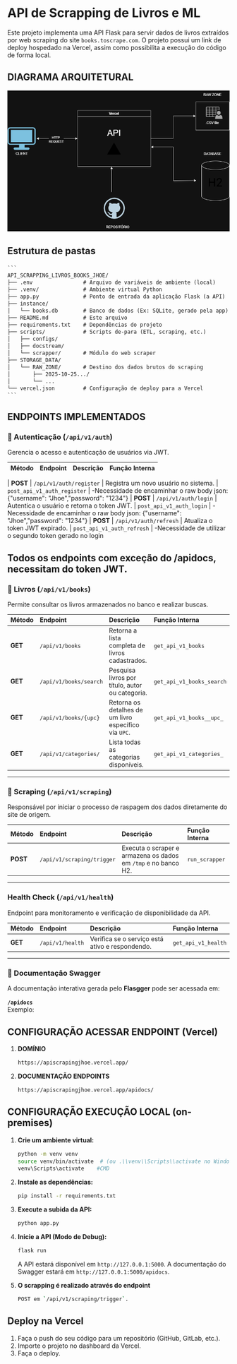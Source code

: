 # API de Scrapping de Livros e ML

Este projeto implementa uma API Flask para servir dados de livros extraídos por web scraping do site `books.toscrape.com`.
O projeto possui um link de deploy hospedado na Vercel, assim como possibilita a execução do código de forma local.

## DIAGRAMA ARQUITETURAL

![Arquitetura da API](api-scraper-books-jhoe.drawio.png)

## Estrutura de pastas

    ```
    API_SCRAPPING_LIVROS_BOOKS_JHOE/
    ├── .env                # Arquivo de variáveis de ambiente (local)
    ├── .venv/              # Ambiente virtual Python
    ├── app.py              # Ponto de entrada da aplicação Flask (a API)
    ├── instance/
    │   └── books.db        # Banco de dados (Ex: SQLite, gerado pela app)
    ├── README.md           # Este arquivo
    ├── requirements.txt    # Dependências do projeto
    ├── scripts/            # Scripts de-para (ETL, scraping, etc.)
    │   ├── configs/
    │   ├── docstream/
    │   └── scrapper/       # Módulo do web scraper
    ├── STORAGE_DATA/
    │   └── RAW_ZONE/       # Destino dos dados brutos do scraping
    │       ├── 2025-10-25.../
    │       └── ...
    └── vercel.json         # Configuração de deploy para a Vercel
    ```

## ENDPOINTS IMPLEMENTADOS

### 🔐 Autenticação (`/api/v1/auth`)

Gerencia o acesso e autenticação de usuários via JWT.

| Método | Endpoint | Descrição | Função Interna |
|:--------|:----------|:-----------|:----------------|

| **POST** | `/api/v1/auth/register` | Registra um novo usuário no sistema. | `post_api_v1_auth_register` |
    -Necessidade de encaminhar o raw body json: {"username": "Jhoe","password": "1234"}
| **POST** | `/api/v1/auth/login` | Autentica o usuário e retorna o token JWT. | `post_api_v1_auth_login` | 
    -Necessidade de encaminhar o raw body json: {"username": "Jhoe","password": "1234"}
| **POST** | `/api/v1/auth/refresh` | Atualiza o token JWT expirado. | `post_api_v1_auth_refresh` | 
    -Necessidade de utilizar o segundo token gerado no login

Todos os endpoints com exceção do /apidocs, necessitam do token JWT.
---

### 📖 Livros (`/api/v1/books`)

Permite consultar os livros armazenados no banco e realizar buscas.

| Método | Endpoint | Descrição | Função Interna |
|:--------|:----------|:-----------|:----------------|
| **GET** | `/api/v1/books` | Retorna a lista completa de livros cadastrados. | `get_api_v1_books` |
| **GET** | `/api/v1/books/search` | Pesquisa livros por título, autor ou categoria. | `get_api_v1_books_search` |
| **GET** | `/api/v1/books/{upc}` | Retorna os detalhes de um livro específico via `UPC`. | `get_api_v1_books__upc_` |
| **GET** | `/api/v1/categories/` | Lista todas as categorias disponíveis. | `get_api_v1_categories_` |

---

### 🧠 Scraping (`/api/v1/scraping`)

Responsável por iniciar o processo de raspagem dos dados diretamente do site de origem.

| Método | Endpoint | Descrição | Função Interna |
|:--------|:----------|:-----------|:----------------|
| **POST** | `/api/v1/scraping/trigger` | Executa o scraper e armazena os dados em `/tmp` e no banco H2. | `run_scrapper` |

---

###  Health Check (`/api/v1/health`)

Endpoint para monitoramento e verificação de disponibilidade da API.

| Método | Endpoint | Descrição | Função Interna |
|:--------|:----------|:-----------|:----------------|
| **GET** | `/api/v1/health` | Verifica se o serviço está ativo e respondendo. | `get_api_v1_health` |

---

### 📘 Documentação Swagger

A documentação interativa gerada pelo **Flasgger** pode ser acessada em:

 **`/apidocs`**  
Exemplo:


## CONFIGURAÇÃO ACESSAR ENDPOINT (Vercel)

1. **DOMÍNIO**
   ```bash
   https://apiscrapingjhoe.vercel.app/
   ```
   
2. **DOCUMENTAÇÃO ENDPOINTS**
   ```bash
   https://apiscrapingjhoe.vercel.app/apidocs/
   ```
    
## CONFIGURAÇÃO EXECUÇÃO LOCAL (on-premises)

1.  **Crie um ambiente virtual:**
    ```bash
    python -m venv venv
    source venv/bin/activate  # (ou .\\venv\\Scripts\\activate no Windows)
    venv\Scripts\activate    #CMD
    ```

2.  **Instale as dependências:**
    ```bash
    pip install -r requirements.txt
    ```

3.  **Execute a subida da API:**
    ```bash
    python app.py
    ```

5.  **Inicie a API (Modo de Debug):**
    ```bash
    flask run
    ```
    A API estará disponível em `http://127.0.0.1:5000`.
    A documentação do Swagger estará em `http://127.0.0.1:5000/apidocs`.


6.  **O scrapping é realizado através do endpoint**
    ```bash
    POST em `/api/v1/scraping/trigger`.
    ```

## Deploy na Vercel

1.  Faça o push do seu código para um repositório (GitHub, GitLab, etc.).
2.  Importe o projeto no dashboard da Vercel.
3.  Faça o deploy.

